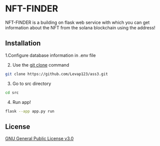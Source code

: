 
# NFT-FINDER

NFT-FINDER is a building on flask web service with which you can get information about the NFT from the solana blockchain using the address!

## Installation
1.Configure database information in .env file

2. Use the [git clone](https://git-scm.com/docs/git-clone) command

```bash
git clone https://github.com/Levap123/ass3.git
```
3. Go to src directory
```bash
cd src
```
4. Run app!
```bash
flask --app app.py run
```


## License
[GNU General Public License v3.0
](https://www.gnu.org/licenses/gpl-3.0.html)
